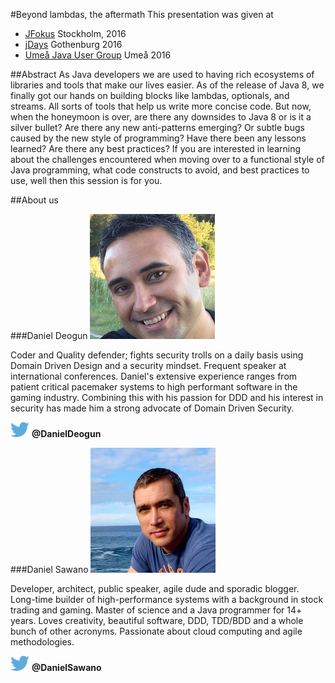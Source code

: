 #Beyond lambdas, the aftermath
This presentation was given at 
- [JFokus](http://www.jfokus.se) Stockholm, 2016
- [jDays](http://www.jdays.se) Gothenburg 2016
- [Umeå Java User Group](http://www.meetu.ps/2Wj8Wd) Umeå 2016

##Abstract
As Java developers we are used to having rich ecosystems of libraries and tools that make our lives easier. As of the release of Java 8, we finally got our hands on 
building blocks like lambdas, optionals, and streams. All sorts of tools that help us write more concise code. But now, when the honeymoon is over, are there any 
downsides to Java 8 or is it a silver bullet? Are there any new anti-patterns emerging? Or subtle bugs caused by the new style of programming? Have there been any 
lessons learned? Are there any best practices? If you are interested in learning about the challenges encountered when moving over to a functional style of Java programming, 
what code constructs to avoid, and best practices to use, well then this session is for you.

##About us

###Daniel Deogun
![Daniel Deogun][deogun img]

Coder and Quality defender; fights security trolls on a daily basis using Domain Driven Design and a security mindset. Frequent speaker at international conferences. 
Daniel's extensive experience ranges from patient critical pacemaker systems to high performant software in the gaming industry. Combining this with his passion for 
DDD and his interest in security has made him a strong advocate of Domain Driven Security.

![Twitter][twitter img] **@DanielDeogun**

###Daniel Sawano
![Daniel Sawano][sawano img]

Developer, architect, public speaker, agile dude and sporadic blogger. Long-time builder of high-performance systems with a background in stock trading and gaming. 
Master of science and a Java programmer for 14+ years. Loves creativity, beautiful software, DDD, TDD/BDD and a whole bunch of other acronyms. Passionate about 
cloud computing and agile methodologies.

![Twitter][twitter img] **@DanielSawano**



[deogun img]:daniel_deogun.jpg
[sawano img]:daniel_sawano.jpg
[twitter img]:twitter.png
